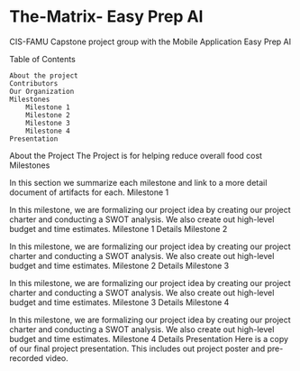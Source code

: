 # The-Matrix- Easy Prep AI 
CIS-FAMU Capstone project group with the Mobile Application Easy Prep AI

Table of Contents

    About the project
    Contributors
    Our Organization
    Milestones
        Milestone 1
        Milestone 2
        Milestone 3
        Milestone 4
    Presentation

About the Project
The Project is for helping reduce overall food cost 
Milestones

In this section we summarize each milestone and link to a more detail document of artifacts for each.
Milestone 1

In this milestone, we are formalizing our project idea by creating our project charter and conducting a SWOT analysis. We also create out high-level budget and time estimates. Milestone 1 Details
Milestone 2


In this milestone, we are formalizing our project idea by creating our project charter and conducting a SWOT analysis. We also create out high-level budget and time estimates. Milestone 2 Details
Milestone 3

In this milestone, we are formalizing our project idea by creating our project charter and conducting a SWOT analysis. We also create out high-level budget and time estimates. Milestone 3 Details
Milestone 4

In this milestone, we are formalizing our project idea by creating our project charter and conducting a SWOT analysis. We also create out high-level budget and time estimates. Milestone 4 Details
Presentation
Here is a copy of our final project presentation. This includes out project poster and pre-recorded video.
